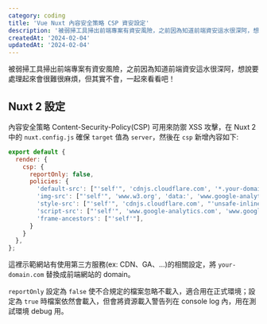 ```yaml
---
category: coding
title: 'Vue Nuxt 內容安全策略 CSP 資安設定'
description: '被弱掃工具掃出前端專案有資安風險，之前因為知道前端資安這水很深阿，想說要處理起來會很難很麻煩'
createdAt: '2024-02-04'
updatedAt: '2024-02-04'
---
```


被弱掃工具掃出前端專案有資安風險，之前因為知道前端資安這水很深阿，想說要處理起來會很難很麻煩，但其實不會，一起來看看吧！

## Nuxt 2 設定

內容安全策略 Content-Security-Policy(CSP) 可用來防禦 XSS 攻擊，在 Nuxt 2 中的 `nuxt.config.js` 確保 `target` 值為 `server`，然後在 `csp` 新增內容如下:

```js
export default {
  render: {
    csp: {
      reportOnly: false,
      policies: {
        'default-src': ["'self'", 'cdnjs.cloudflare.com', '*.your-domain.com', 'www.google-analytics.com', 'stats.g.doubleclick.net'],
        'img-src': ["'self'", 'www.w3.org', 'data:', 'www.google-analytics.com'],
        'style-src': ["'self'", 'cdnjs.cloudflare.com', "'unsafe-inline'"],
        'script-src': ["'self'", 'www.google-analytics.com', 'www.googletagmanager.com'],
        'frame-ancestors': ["'self'"],
      }
    }
  },
};

```
這裡示範網站有使用第三方服務(ex: CDN、GA、...)的相關設定，將 `your-domain.com` 替換成前端網站的 domain。

`reportOnly` 設定為 `false` 使不合規定的檔案忽略不載入，適合用在正式環境；設定為 `true` 時檔案依然會載入，但會將資源載入警告列在 console log 內，用在測試環境 debug 用。
